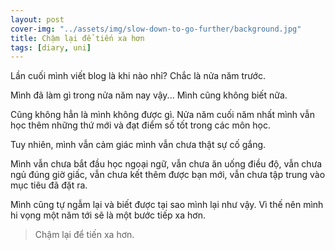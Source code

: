 ```yaml
---
layout: post
cover-img: "../assets/img/slow-down-to-go-further/background.jpg"
title: Chậm lại để tiến xa hơn
tags: [diary, uni]
---
```


Lần cuối mình viết blog là khi nào nhỉ? Chắc là nửa năm trước.

Mình đã làm gì trong nửa năm nay vậy... Mình cũng không biết nữa. 

Cũng không hẳn là mình không được gì. Nửa năm cuối năm nhất mình vẫn học thêm những thứ mới và đạt điểm số tốt trong các môn học. 

Tuy nhiên, mình vẫn cảm giác mình vẫn chưa thật sự cố gắng. 

Mình vẫn chưa bắt đầu học ngoại ngữ, 
	 vẫn chưa ăn uống điều độ, 
	 vẫn chưa ngủ đúng giờ giấc, 
	 vẫn chưa kết thêm được bạn mới, 
	 vẫn chưa tập trung vào mục tiêu đã đặt ra.

Mình cũng tự ngẫm lại và biết được tại sao mình lại như vậy. Vì thế nên mình hi vọng một năm tới sẽ là một bước tiếp xa hơn.

> Chậm lại để tiến xa hơn.
